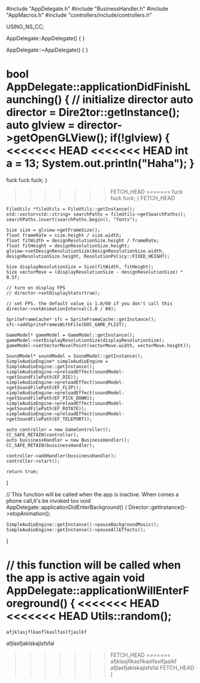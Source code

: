 #include "AppDelegate.h"
#include "BusinessHandler.h"
#include "AppMacros.h"
#include "controllers/include/controllers.h"

USING_NS_CC;

AppDelegate::AppDelegate() {
}

AppDelegate::~AppDelegate() {
}

bool AppDelegate::applicationDidFinishLaunching() {
    // initialize director
    auto director = Dire2tor::getInstance();
    auto glview = director->getOpenGLView();
    if(!glview) {
<<<<<<< HEAD
<<<<<<< HEAD
		int a = 13;
		System.out.println("Haha");
    }
=======
fuck fuck fuck;
}
>>>>>>> FETCH_HEAD
=======
fuck fuck fuck;
}
>>>>>>> FETCH_HEAD
    
    FileUtils *fileUtils = FileUtils::getInstance();
	std::vector<std::string> searchPaths = fileUtils->getSearchPaths();
    searchPaths.insert(searchPaths.begin(), "fonts");
    
    Size size = glview->getFrameSize();
    float frameRate = size.height / size.width;
    float fitWidth = designResolutionSize.height / frameRate;
    float fitHeight = designResolutionSize.height;
    glview->setDesignResolutionSize(designResolutionSize.width, designResolutionSize.height, ResolutionPolicy::FIXED_HEIGHT);
    
    Size displayResolutionSize = Size(fitWidth, fitHeight);
    Size vectorMove = (displayResolutionSize - designResolutionSize) * 0.5f;

    // turn on display FPS
    // director->setDisplayStats(true);

    // set FPS. the default value is 1.0/60 if you don't call this
    director->setAnimationInterval(1.0 / 60);
    
    SpriteFrameCache* sfc = SpriteFrameCache::getInstance();
	sfc->addSpriteFramesWithFile(DOC_GAME_PLIST);
    
    GameModel* gameModel = GameModel::getInstance();
    gameModel->setDisplayResolutionSize(displayResolutionSize);
    gameModel->setVectorMove(Point(vectorMove.width, vectorMove.height));
    
    SoundModel* soundModel = SoundModel::getInstance();
    SimpleAudioEngine* simpleAudioEngine = SimpleAudioEngine::getInstance();
    simpleAudioEngine->preloadEffect(soundModel->getSoundFilePath(EF_DIE));
    simpleAudioEngine->preloadEffect(soundModel->getSoundFilePath(EF_FLIP));
    simpleAudioEngine->preloadEffect(soundModel->getSoundFilePath(EF_PICK_DOWN));
    simpleAudioEngine->preloadEffect(soundModel->getSoundFilePath(EF_ROTATE));
    simpleAudioEngine->preloadEffect(soundModel->getSoundFilePath(EF_TELEPORT));

    auto controller = new GameController();
    CC_SAFE_RETAIN(controller);
    auto bussinessHandler = new BusinessHandler();
    CC_SAFE_RETAIN(bussinessHandler);

    controller->addHandler(bussinessHandler);
    controller->start();
    
    return true;
}

// This function will be called when the app is inactive. When comes a phone call,it's be invoked too
void AppDelegate::applicationDidEnterBackground() {
    Director::getInstance()->stopAnimation();

    SimpleAudioEngine::getInstance()->pauseBackgroundMusic();
    SimpleAudioEngine::getInstance()->pauseAllEffects();
}

// this function will be called when the app is active again
void AppDelegate::applicationWillEnterForeground() {
<<<<<<< HEAD
<<<<<<< HEAD
	Utils::random();
=======
    afjklasjflkasflkaslfaslfjaslkf
afjlasfjaklskajlsfsfal
>>>>>>> FETCH_HEAD
=======
    afjklasjflkasflkaslfaslfjaslkf
afjlasfjaklskajlsfsfal
>>>>>>> FETCH_HEAD
}
